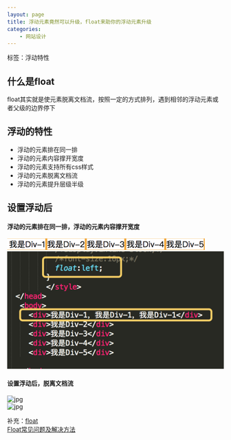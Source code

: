 ```yaml
---
layout: page
title: 浮动元素竟然可以升级，float来助你的浮动元素升级
categories:
    - 网站设计
---   
```

标签：浮动特性  
 
<!--more-->  
## 什么是float  
float其实就是使元素脱离文档流，按照一定的方式排列，遇到相邻的浮动元素或者父级的边界停下  
  
## 浮动的特性  

- 浮动的元素排在同一排
- 浮动的元素内容撑开宽度
- 浮动的元素支持所有css样式
- 浮动的元素脱离文档流
- 浮动的元素提升层级半级  
  
## 设置浮动后  
#### 浮动的元素排在同一排，浮动的元素内容撑开宽度  
![jpg](assets/images/浮动1.png)  
![jpg](assets/images/浮动2.png)  
  
#### 设置浮动后，脱离文档流  
![jpg](assets/images/浮动3.png)  
![jpg](assets/images/浮动4.png)  
  
补充：[float](https://www.runoob.com/css/css-float.html)  
[Float常见问题及解决方法](https://download.csdn.net/download/qq_43104205/10902222)